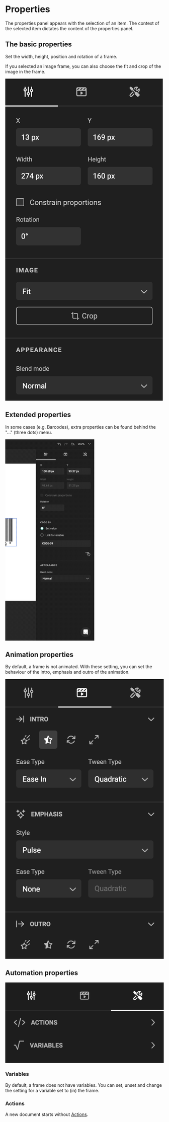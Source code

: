 # Properties

The properties panel appears with the selection of an item. The context of the selected item dictates the content of the properties panel.

## The basic properties

Set the width, height, position and rotation of a frame.

If you selected an image frame, you can also choose the fit and crop of the image in the frame.

![screenshot](size-properties.png)

## Extended properties

In some cases (e.g. Barcodes), extra properties can be found behind the "..." (three dots) menu.

![screenshot](properties.gif)


## Animation properties

By default, a frame is not animated. With these setting, you can set the behaviour of the intro, emphasis and outro of the animation.

![screenshot](animation-properties.png)

## Automation properties

![screenshot](automationpanel.png)

### Variables

By default, a frame does not have variables. You can set, unset and change the setting for a variable set to (in) the frame.

### Actions

A new document starts without [Actions](/GraFx-Studio/concepts/actions/).
